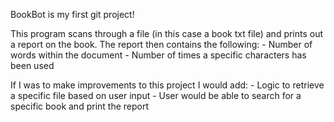 BookBot is my first git project!

This program scans through a file (in this case a book txt file) and prints out a report on the book. The report then contains the following:
    - Number of words within the document
    - Number of times a specific characters has been used

If I was to make improvements to this project I would add:
    - Logic to retrieve a specific file based on user input
        - User would be able to search for a specific book and print the report 